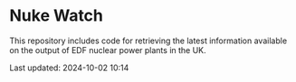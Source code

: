 # Nuke Watch

This repository includes code for retrieving the latest information available on the output of EDF nuclear power plants in the UK.

Last updated: 2024-10-02 10:14